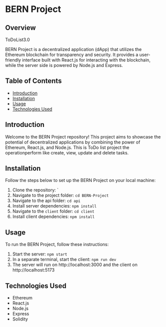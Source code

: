 # BERN Project

## Overview
ToDoList3.0

BERN Project is a decentralized application (dApp) that utilizes the Ethereum blockchain for transparency and security. It provides a user-friendly interface built with React.js for interacting with the blockchain, while the server side is powered by Node.js and Express.




## Table of Contents

- [Introduction](#introduction)
- [Installation](#installation)
- [Usage](#usage)
- [Technologies Used](#technologies-used)

## Introduction

Welcome to the BERN Project repository! This project aims to showcase the potential of decentralized applications by combining the power of Ethereum, React.js, and Node.js. This is ToDo list project the operationperform like create, view, update and delete tasks.

## Installation

Follow the steps below to set up the BERN Project on your local machine:

1. Clone the repository: `
2. Navigate to the project folder: `cd BERN-Project`
3. Navigate to the api folder: `cd api`
4. Install server dependencies: `npm install`
5. Navigate to the `client` folder: `cd client`
6. Install client dependencies: `npm install`

## Usage

To run the BERN Project, follow these instructions:

1. Start the server: `npm start`
2. In a separate terminal, start the client: `npm run dev`
3. The server will run on http://localhost:3000 and the client on http://localhost:5173

## Technologies Used

- Ethereum
- React.js
- Node.js
- Express
- Solidity
